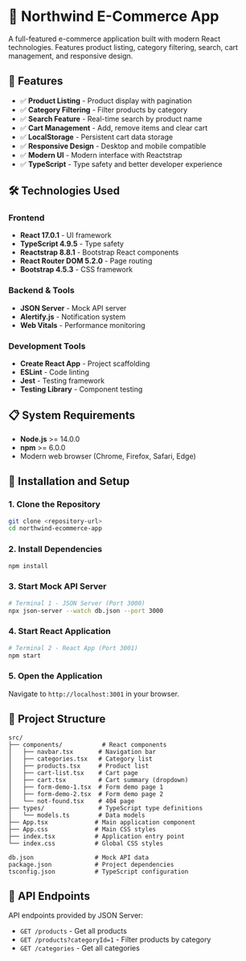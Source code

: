 # 🛒 Northwind E-Commerce App

A full-featured e-commerce application built with modern React technologies. Features product listing, category filtering, search, cart management, and responsive design.

## 🚀 Features

- ✅ **Product Listing** - Product display with pagination
- ✅ **Category Filtering** - Filter products by category
- ✅ **Search Feature** - Real-time search by product name
- ✅ **Cart Management** - Add, remove items and clear cart
- ✅ **LocalStorage** - Persistent cart data storage
- ✅ **Responsive Design** - Desktop and mobile compatible
- ✅ **Modern UI** - Modern interface with Reactstrap
- ✅ **TypeScript** - Type safety and better developer experience

## 🛠️ Technologies Used

### Frontend
- **React 17.0.1** - UI framework
- **TypeScript 4.9.5** - Type safety
- **Reactstrap 8.8.1** - Bootstrap React components
- **React Router DOM 5.2.0** - Page routing
- **Bootstrap 4.5.3** - CSS framework

### Backend & Tools
- **JSON Server** - Mock API server
- **Alertify.js** - Notification system
- **Web Vitals** - Performance monitoring

### Development Tools
- **Create React App** - Project scaffolding
- **ESLint** - Code linting
- **Jest** - Testing framework
- **Testing Library** - Component testing

## 📋 System Requirements

- **Node.js** >= 14.0.0
- **npm** >= 6.0.0
- Modern web browser (Chrome, Firefox, Safari, Edge)

## 🚀 Installation and Setup

### 1. Clone the Repository
```bash
git clone <repository-url>
cd northwind-ecommerce-app
```

### 2. Install Dependencies
```bash
npm install
```

### 3. Start Mock API Server
```bash
# Terminal 1 - JSON Server (Port 3000)
npx json-server --watch db.json --port 3000
```

### 4. Start React Application
```bash
# Terminal 2 - React App (Port 3001)
npm start
```

### 5. Open the Application
Navigate to `http://localhost:3001` in your browser.

## 📁 Project Structure

```
src/
├── components/           # React components
│   ├── navbar.tsx       # Navigation bar
│   ├── categories.tsx   # Category list
│   ├── products.tsx     # Product list
│   ├── cart-list.tsx    # Cart page
│   ├── cart.tsx         # Cart summary (dropdown)
│   ├── form-demo-1.tsx  # Form demo page 1
│   ├── form-demo-2.tsx  # Form demo page 2
│   └── not-found.tsx    # 404 page
├── types/               # TypeScript type definitions
│   └── models.ts        # Data models
├── App.tsx             # Main application component
├── App.css             # Main CSS styles
├── index.tsx           # Application entry point
└── index.css           # Global CSS styles

db.json                 # Mock API data
package.json            # Project dependencies
tsconfig.json           # TypeScript configuration
```

## 🔧 API Endpoints

API endpoints provided by JSON Server:

- `GET /products` - Get all products
- `GET /products?categoryId=1` - Filter products by category
- `GET /categories` - Get all categories
